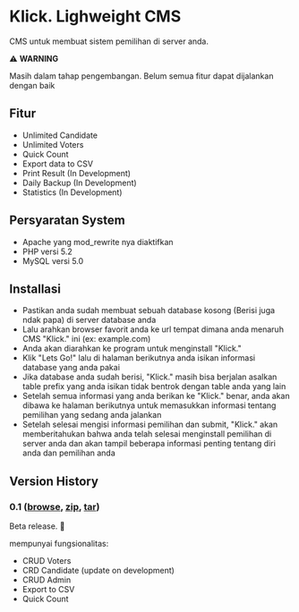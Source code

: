 Klick. Lighweight CMS
======================

CMS untuk membuat sistem pemilihan di server anda.

:warning: **WARNING**

Masih dalam tahap pengembangan. Belum semua fitur dapat dijalankan dengan baik

Fitur
------

- Unlimited Candidate 
- Unlimited Voters 
- Quick Count 
- Export data to CSV 
- Print Result (In Development)
- Daily Backup (In Development)
- Statistics (In Development)

Persyaratan System
-------------------

- Apache yang mod_rewrite nya diaktifkan
- PHP versi 5.2
- MySQL versi 5.0

Installasi
-----------

- Pastikan anda sudah membuat sebuah database kosong (Berisi juga ndak papa) di server database anda
- Lalu arahkan browser favorit anda ke url tempat dimana anda menaruh CMS "Klick." ini (ex: example.com)
- Anda akan diarahkan ke program untuk menginstall "Klick."
- Klik "Lets Go!" lalu di halaman berikutnya anda isikan informasi database yang anda pakai
- Jika database anda sudah berisi, "Klick." masih bisa berjalan asalkan table prefix yang anda isikan tidak bentrok   dengan table anda yang lain
- Setelah semua informasi yang anda berikan ke "Klick." benar, anda akan dibawa ke halaman berikutnya untuk memasukkan informasi tentang pemilihan yang sedang anda jalankan
- Setelah selesai mengisi informasi pemilihan dan submit, "Klick." akan memberitahukan bahwa anda telah selesai menginstall pemilihan di server anda dan akan tampil beberapa informasi penting tentang diri anda dan pemilihan anda


Version History
----------

### 0.1 ([browse](https://github.com/bahrunnur/Klick.Lightweight/tree/0.1), [zip](https://github.com/bahrunnur/Klick.Lightweight/zipball/0.1), [tar](https://github.com/bahrunnur/Klick.Lightweight/tarball/0.1))

Beta release. :metal:

mempunyai fungsionalitas:

- CRUD Voters
- CRD Candidate (update on development)
- CRUD Admin
- Export to CSV
- Quick Count